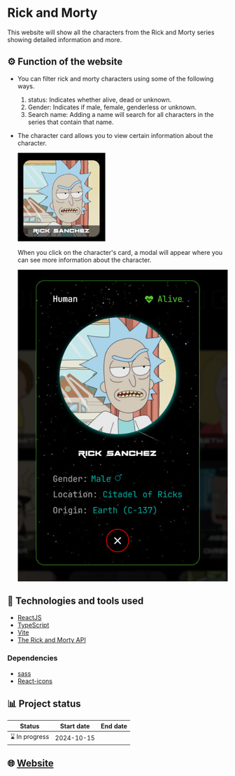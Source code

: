 # Rick and Morty

This website will show all the characters from the Rick and Morty series showing detailed information and more.

## ⚙️ Function of the website

- You can filter rick and morty characters using some of the following ways.
  1. status: Indicates whether alive, dead or unknown.
  2. Gender: Indicates if male, female, genderless or unknown.
  3. Search name: Adding a name will search for all characters in the series that contain that name.
- The character card allows you to view certain information about the character.

  <img src="./public/character-card.png" alt="Pokemon-card" width="200px" />

  When you click on the character's card, a modal will appear where you can see more information about the character.

   <img src="./public/modal.png" alt="pokemon" width="550px"  />

## 🚀 Technologies and tools used

- [ReactJS](https://es.react.dev/)
- [TypeScript](https://www.typescriptlang.org/)
- [Vite](https://vitejs.dev/)
- [The Rick and Morty API](https://rickandmortyapi.com/)

### Dependencies

- [sass](https://sass-lang.com/)
- [React-icons](https://www.npmjs.com/package/react-icons)

## 📊 Project status

| Status         | Start date | End date |
| -------------- | ---------- | -------- |
| ⌛ In progress | 2024-10-15 |          |

## 🌐 [Website]()

<!-- <img src="./src/assets/website.png" alt="website" width="900px" /> -->

